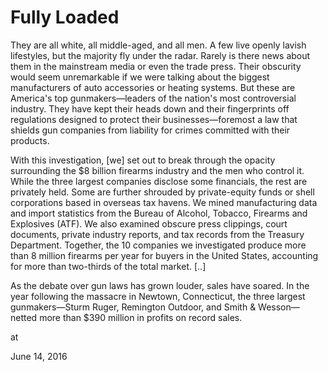 # Fully Loaded
They are all white, all middle-aged, and all men. A few live openly lavish lifestyles, but the majority fly under the radar. Rarely is there news about them in the mainstream media or even the trade press. Their obscurity would seem unremarkable if we were talking about the biggest manufacturers of auto accessories or heating systems. But these are America's top gunmakers—leaders of the nation's most controversial industry. They have kept their heads down and their fingerprints off regulations designed to protect their businesses—foremost a law that shields gun companies from liability for crimes committed with their products.

With this investigation, [we] set out to break through the opacity surrounding the $8 billion firearms industry and the men who control it. While the three largest companies disclose some financials, the rest are privately held. Some are further shrouded by private-equity funds or shell corporations based in overseas tax havens. We mined manufacturing data and import statistics from the Bureau of Alcohol, Tobacco, Firearms and Explosives (ATF). We also examined obscure press clippings, court documents, private industry reports, and tax records from the Treasury Department. Together, the 10 companies we investigated produce more than 8 million firearms per year for buyers in the United States, accounting for more than two-thirds of the total market. [..]

As the debate over gun laws has grown louder, sales have soared. In the year following the massacre in Newtown, Connecticut, the three largest gunmakers—Sturm Ruger, Remington Outdoor, and Smith & Wesson—netted more than $390 million in profits on record sales.










at

June 14, 2016
















